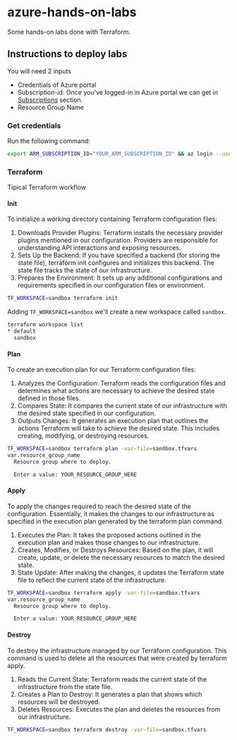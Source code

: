 # azure-hands-on-labs
Some hands-on labs done with Terraform.

## Instructions to deploy labs
You will need 2 inputs

- Credentials of Azure portal
- Subscription-id: Once you've logged-in in Azure portal we can get in [Subscriptions](https://portal.azure.com/#view/Microsoft_Azure_Billing/SubscriptionsBladeV2) section.
- Resource Group Name

### Get credentials
Run the following command:

```bash
export ARM_SUBSCRIPTION_ID="YOUR_ARM_SUBSCRIPTION_ID" && az login --username 'YOUR_USERNAME' --password 'YOUR_PASSWORD'
```

### Terraform 
Tipical Terraform workflow

#### Init
To initialize a working directory containing Terraform configuration files:

1. Downloads Provider Plugins: Terraform installs the necessary provider plugins mentioned in our configuration. Providers 
are responsible for understanding API interactions and exposing resources.
2. Sets Up the Backend: If you have specified a backend (for storing the state file), terraform init configures and initializes 
this backend. The state file tracks the state of our infrastructure.
3. Prepares the Environment: It sets up any additional configurations and requirements specified in our configuration files 
or environment.

```bash
TF_WORKSPACE=sandbox terraform init
```

Adding `TF_WORKSPACE=sandbox` we'll create a new workspace called `sandbox`.

```bash
terraform workspace list           
* default
  sandbox
```

#### Plan
To create an execution plan for our Terraform configuration files:

1. Analyzes the Configuration: Terraform reads the configuration files and determines what actions are necessary to achieve 
the desired state defined in those files.
2. Compares State: It compares the current state of our infrastructure with the desired state specified in our configuration.
3. Outputs Changes: It generates an execution plan that outlines the actions Terraform will take to achieve the desired state. 
This includes creating, modifying, or destroying resources.

```bash
TF_WORKSPACE=sandbox terraform plan -var-file=sandbox.tfvars
var.resource_group_name
  Resource group where to deploy.

  Enter a value: YOUR_RESOURCE_GROUP_HERE
```

#### Apply
To apply the changes required to reach the desired state of the configuration. Essentially, it makes the changes to our 
infrastructure as specified in the execution plan generated by the terraform plan command.

1. Executes the Plan: It takes the proposed actions outlined in the execution plan and makes those changes to our infrastructure.
2. Creates, Modifies, or Destroys Resources: Based on the plan, it will create, update, or delete the necessary resources 
to match the desired state.
3. State Update: After making the changes, it updates the Terraform state file to reflect the current state of the infrastructure.

```bash
TF_WORKSPACE=sandbox terraform apply -var-file=sandbox.tfvars
var.resource_group_name
  Resource group where to deploy.

  Enter a value: YOUR_RESOURCE_GROUP_HERE
```

#### Destroy
To destroy the infrastructure managed by our Terraform configuration. This command is used to delete all the resources that 
were created by terraform apply.

1. Reads the Current State: Terraform reads the current state of the infrastructure from the state file.
2. Creates a Plan to Destroy: It generates a plan that shows which resources will be destroyed.
3. Deletes Resources: Executes the plan and deletes the resources from our infrastructure.

```bash
TF_WORKSPACE=sandbox terraform destroy -var-file=sandbox.tfvars
```
